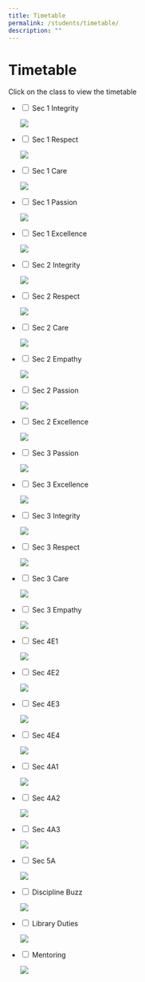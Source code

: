 ```yaml
---
title: Timetable
permalink: /students/timetable/
description: ""
---
```

# **Timetable**

Click on the class to view the timetable

<ul class="jekyllcodex_accordion">
  <li>
    <input type="checkbox" id="accordion1">
    <label for="accordion1">Sec 1 Integrity</label>
    <div>
      <p><a href="/images/TTs%20for%20All%20Classes_T1%202023_Final_As%20of%2030%20Dec_Page_03.jpg"><img src="/images/TTs%20for%20All%20Classes_T1%202023_Final_As%20of%2030%20Dec_Page_03.jpg"></a></p>
    </div>
	</li>
	  <li>
    <input type="checkbox" id="accordion2">
    <label for="accordion2">Sec 1 Respect</label>
    <div>
      <p><img src="/images/TT-for-T3_All-Classes_As-of-23-June-2022_With-effect-from-27-June_Page_04.jpg"></p>
    </div>
	</li>
		  <li>
    <input type="checkbox" id="accordion3">
    <label for="accordion3">Sec 1 Care</label>
    <div>
      <p><img src="/images/TT-for-T3_All-Classes_As-of-23-June-2022_With-effect-from-27-June_Page_05.jpg"></p>
    </div>
	</li>
		<li>
    <input type="checkbox" id="accordion4">
    <label for="accordion4">Sec 1 Passion</label>
    <div>
      <p><img src="/images/TT-for-T3_All-Classes_As-of-23-June-2022_With-effect-from-27-June_Page_01.jpg"></p>
    </div>
	</li>
		<li>
    <input type="checkbox" id="accordion5">
    <label for="accordion5">Sec 1 Excellence</label>
    <div>
      <p><img src="/images/TT-for-T3_All-Classes_As-of-23-June-2022_With-effect-from-27-June_Page_02.jpg"></p>
    </div>
	</li>
			<li>
    <input type="checkbox" id="accordion6">
    <label for="accordion6">Sec 2 Integrity</label>
    <div>
      <p><img src="/images/TT-for-T3_All-Classes_As-of-23-June-2022_With-effect-from-27-June_Page_08.jpg"></p>
    </div>
	</li>
			<li>
    <input type="checkbox" id="accordion7">
    <label for="accordion7">Sec 2 Respect</label>
    <div>
      <p><img src="/images/TT-for-T3_All-Classes_As-of-23-June-2022_With-effect-from-27-June_Page_09.jpg"></p>
    </div>
	</li>
			<li>
    <input type="checkbox" id="accordion8">
    <label for="accordion8">Sec 2 Care</label>
    <div>
      <p><img src="/images/TT-for-T3_All-Classes_As-of-23-June-2022_With-effect-from-27-June_Page_10.jpg"></p>
    </div>
	</li>
				<li>
    <input type="checkbox" id="accordion9">
    <label for="accordion9">Sec 2 Empathy</label>
    <div>
      <p><img src="/images/TT-for-T3_All-Classes_As-of-23-June-2022_With-effect-from-27-June_Page_11.jpg"></p>
    </div>
	</li>
	<li>
    <input type="checkbox" id="accordion10">
    <label for="accordion10">Sec 2 Passion</label>
    <div>
      <p><img src="/images/TT-for-T3_All-Classes_As-of-23-June-2022_With-effect-from-27-June_Page_06.jpg"></p>
    </div>
	</li>
			<li>
    <input type="checkbox" id="accordion11">
    <label for="accordion11">Sec 2 Excellence</label>
    <div>
      <p><img src="/images/TT-for-T3_All-Classes_As-of-23-June-2022_With-effect-from-27-June_Page_07.jpg"></p>
    </div>
	</li>
			<li>
    <input type="checkbox" id="accordion12">
    <label for="accordion12">Sec 3 Passion</label>
    <div>
      <p><img src="/images/TT-for-T3_All-Classes_As-of-23-June-2022_With-effect-from-27-June_Page_12.jpg"></p>
    </div>
	</li>
				<li>
    <input type="checkbox" id="accordion13">
    <label for="accordion13">Sec 3 Excellence</label>
    <div>
      <p><img src="/images/TT-for-T3_All-Classes_As-of-23-June-2022_With-effect-from-27-June_Page_13.jpg"></p>
    </div>
	</li>			<li>
    <input type="checkbox" id="accordion14">
    <label for="accordion14">Sec 3 Integrity</label>
    <div>
      <p><img src="/images/TT-for-T3_All-Classes_As-of-23-June-2022_With-effect-from-27-June_Page_14.jpg"></p>
    </div>
	</li>
				<li>
    <input type="checkbox" id="accordion15">
    <label for="accordion15">Sec 3 Respect</label>
    <div>
      <p><img src="/images/TT-for-T3_All-Classes_As-of-23-June-2022_With-effect-from-27-June_Page_15.jpg"></p>
    </div>
	</li>
				<li>
    <input type="checkbox" id="accordion16">
    <label for="accordion16">Sec 3 Care</label>
    <div>
      <p><img src="/images/TT-for-T3_All-Classes_As-of-23-June-2022_With-effect-from-27-June_Page_16.jpg"></p>
    </div>
	</li>
				<li>
    <input type="checkbox" id="accordion17">
    <label for="accordion17">Sec 3 Empathy</label>
    <div>
      <p><img src="/images/TT-for-T3_All-Classes_As-of-23-June-2022_With-effect-from-27-June_Page_17.jpg"></p>
    </div>
	</li>
				<li>
    <input type="checkbox" id="accordion18">
    <label for="accordion18">Sec 4E1</label>
    <div>
      <p><img src="/images/TT-for-T3_All-Classes_As-of-23-June-2022_With-effect-from-27-June_Page_18.jpg"></p>
    </div>
	</li>
			<li>
    <input type="checkbox" id="accordion19">
    <label for="accordion12">Sec 4E2</label>
    <div>
      <p><img src="/images/TT-for-T3_All-Classes_As-of-23-June-2022_With-effect-from-27-June_Page_19.jpg"></p>
    </div>
	</li>
			<li>
    <input type="checkbox" id="accordion20">
    <label for="accordion20">Sec 4E3</label>
    <div>
      <p><img src="/images/TT-for-T3_All-Classes_As-of-23-June-2022_With-effect-from-27-June_Page_20.jpg"></p>
    </div>
	</li>
		<li>
    <input type="checkbox" id="accordion21">
    <label for="accordion21">Sec 4E4</label>
    <div>
      <p><img src="/images/TT-for-T3_All-Classes_As-of-23-June-2022_With-effect-from-27-June_Page_21.jpg"></p>
    </div>
	</li>
			<li>
    <input type="checkbox" id="accordion22">
    <label for="accordion22">Sec 4A1</label>
    <div>
      <p><img src="/images/TT-for-T3_All-Classes_As-of-23-June-2022_With-effect-from-27-June_Page_22.jpg"></p>
    </div>
	</li>
		<li>
    <input type="checkbox" id="accordion23">
    <label for="accordion23">Sec 4A2</label>
    <div>
      <p><img src="/images/TT-for-T3_All-Classes_As-of-23-June-2022_With-effect-from-27-June_Page_23.jpg"></p>
    </div>
	</li>
		<li>
    <input type="checkbox" id="accordion24">
    <label for="accordion24">Sec 4A3</label>
    <div>
      <p><img src="/images/TT-for-T3_All-Classes_As-of-23-June-2022_With-effect-from-27-June_Page_24.jpg"></p>
    </div>
	</li>
		<li>
    <input type="checkbox" id="accordion25">
    <label for="accordion25">Sec 5A</label>
    <div>
      <p><img src="/images/TT-for-T3_All-Classes_As-of-23-June-2022_With-effect-from-27-June_Page_25.jpg"></p>
    </div>
	</li>
		<li>
    <input type="checkbox" id="accordion26">
    <label for="accordion26">Discipline Buzz</label>
    <div>
      <p><img src="/images/0026-scaled.jpg"></p>
    </div>
	</li>
			<li>
    <input type="checkbox" id="accordion27">
    <label for="accordion27">Library Duties</label>
    <div>
      <p><img src="/images/0027-scaled.jpg"></p>
    </div>
	</li>
		<li>
    <input type="checkbox" id="accordion28">
    <label for="accordion28">Mentoring</label>
    <div>
      <p><img src="/images/0028-scaled.jpg"></p>
    </div>
	</li>
	</ul>